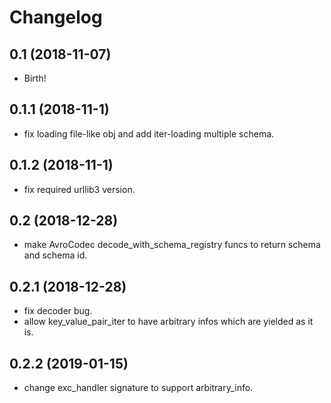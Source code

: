Changelog
=========

0.1 (2018-11-07)
------------------
- Birth!

0.1.1 (2018-11-1)
------------------
- fix loading file-like obj and add iter-loading multiple schema.

0.1.2 (2018-11-1)
------------------
- fix required urllib3 version.

0.2 (2018-12-28)
----------------
- make AvroCodec decode_with_schema_registry funcs to return schema and schema id.

0.2.1 (2018-12-28)
------------------
- fix decoder bug.
- allow key_value_pair_iter to have arbitrary infos which are yielded as it is.

0.2.2 (2019-01-15)
------------------
- change exc_handler signature to support arbitrary_info.
